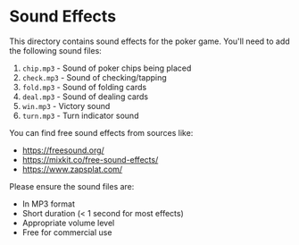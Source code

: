 # Sound Effects

This directory contains sound effects for the poker game. You'll need to add the following sound files:

1. `chip.mp3` - Sound of poker chips being placed
2. `check.mp3` - Sound of checking/tapping
3. `fold.mp3` - Sound of folding cards
4. `deal.mp3` - Sound of dealing cards
5. `win.mp3` - Victory sound
6. `turn.mp3` - Turn indicator sound

You can find free sound effects from sources like:
- https://freesound.org/
- https://mixkit.co/free-sound-effects/
- https://www.zapsplat.com/

Please ensure the sound files are:
- In MP3 format
- Short duration (< 1 second for most effects)
- Appropriate volume level
- Free for commercial use 